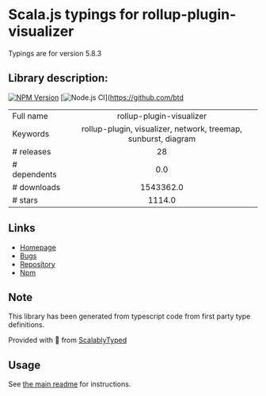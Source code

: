 
# Scala.js typings for rollup-plugin-visualizer

Typings are for version 5.8.3

## Library description:
[![NPM Version](https://img.shields.io/npm/v/rollup-plugin-visualizer.svg)](https://npmjs.org/package/rollup-plugin-visualizer) [![Node.js CI](https://github.com/btd/rollup-plugin-visualizer/actions/workflows/node.js.yml/badge.svg)](https://github.com/btd

|                    |                 |
| ------------------ | :-------------: |
| Full name          | rollup-plugin-visualizer |
| Keywords           | rollup-plugin, visualizer, network, treemap, sunburst, diagram |
| # releases         | 28 |
| # dependents       | 0.0 |
| # downloads        | 1543362.0 |
| # stars            | 1114.0 |

## Links
- [Homepage](https://github.com/btd/rollup-plugin-visualizer)
- [Bugs](https://github.com/btd/rollup-plugin-visualizer/issues)
- [Repository](https://github.com/btd/rollup-plugin-visualizer)
- [Npm](https://www.npmjs.com/package/rollup-plugin-visualizer)
    


## Note
This library has been generated from typescript code from first party type definitions.

Provided with :purple_heart: from [ScalablyTyped](https://github.com/oyvindberg/ScalablyTyped)

## Usage
See [the main readme](../../readme.md) for instructions.


